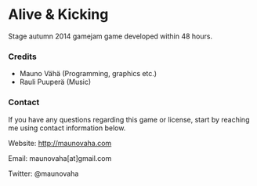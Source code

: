 # Alive & Kicking

Stage autumn 2014 gamejam game developed within 48 hours.


### Credits

* Mauno Vähä (Programming, graphics etc.)
* Rauli Puuperä (Music)


### Contact

If you have any questions regarding this game or license, start by reaching me using contact information below.

Website: http://maunovaha.com

Email: maunovaha[at]gmail.com

Twitter: @maunovaha